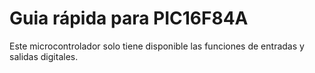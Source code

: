 # Guia rápida para PIC16F84A

Este microcontrolador solo tiene disponible las funciones de entradas y salidas digitales.


